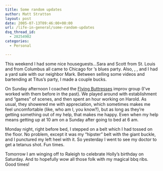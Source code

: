 ```yaml
---
title: Some random updates
author: Matt Stratton
layout: post
date: 2005-07-13T09:46:00+00:00
url: /life-in-general/some-random-updates
dsq_thread_id:
  - 28254902
categories:
  - Personal

---
```

This weekend I had some nice houseguests&#8230;Sara and Scott from St. Louis and from Columbus all came to Chicago for &#8216;s blues party. Also, , , and I had a yard sale with our neighbor Mark. Between selling some videos and bartending at Titus&#8217;s party, I made a couple bucks.

On Sunday afternoon I coached the [Flying Buttresses][1] improv group (I&#8217;ve worked with them before in the past). We played around with establishment and &#8220;games&#8221; of scenes, and then spent an hour working on Harold. As usual, they showered me with appreciation, which sometimes makes me feel uncomfortable (like, who am I, you know?), but as long as they&#8217;re getting something out of my help, that makes me happy. Even when my help means getting up at 10 am on a Sunday after going to bed at 6 am.

Monday night, right before bed, I stepped on a belt which I had tossed on the floor. No problem, except it was my &#8220;hipster&#8221; belt with the giant buckle, and I punctured my left heel with it. So yesterday I went to see my doctor to get a tetanus shot. Fun times.

Tomorrow I am winging off to Raleigh to celebrate Holly&#8217;s birthday on Saturday. And to hopefully wow all those folk with my magical bbq ribs. Good times!

 [1]: https://flyingbuttresses.net/
